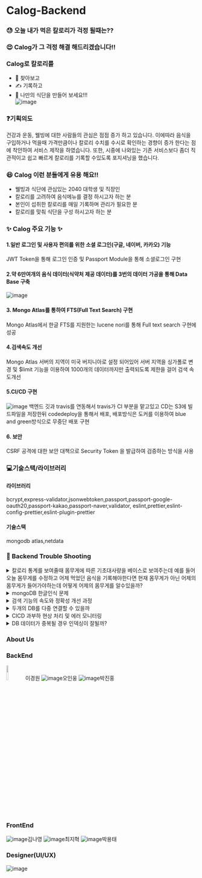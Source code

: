 # Calog-Backend
### &#128531; 오늘 내가 먹은 칼로리가 걱정 될때는??</br></br> &#128525; Calog가 그 걱정 해결 해드리겠습니다!!</br></br> Calog로 칼로리를
- &#127859; 찾아보고
- &#9997; 기록하고
- &#127857; 나만의 식단을 만들어 보세요!!!</br>![image](https://user-images.githubusercontent.com/67377255/131629880-2b6a6f88-8765-4d5a-b739-e21b6793580f.png)
### &#10067;기획의도</br>
건강과 운동, 웰빙에 대한 사람들의 관심은 점점 증가 하고 있습니다. 이에따라 음식을 구입하거나 먹을때 가격만큼이나 칼로리 수치를 수시로 확인하는 경향이 증가 한다는 점에 착안하여 서비스 제작을 하였습니다. 또한, 시중에 나와있는 기존 서비스보다 좀더 직관적이고 쉽고 빠르게 칼로리를 기록할 수있도록 포지셔닝을 했습니다.
### 	&#128518; Calog 이런 분들에게 유용 해요!!
- 웰빙과 식단에 관심있는 2040 대학생 및 직장인
- 칼로리를 고려하여 음식메뉴를 결정 하시고자 하는 분
- 본인이 섭취한 칼로리를 매일 기록하며 관리가 필요한 분
- 칼로리를 맞춰 식단을 구성 하시고자 하는 분

### &#10024; Calog 주요 기능 &#10024;

#### 1.일반 로그인 및 사용자 편의를 위한 소셜 로그인(구글, 네이버, 카카오) 기능</br>
JWT Token을 통해 로그인 인증 및 Passport Module을 통해 소셜로그인 구현
#### 2.약 6만여개의 음식 데이터(식약처 제공 데이터)를 3번의 데이터 가공을 통해 Data Base 구축
![image](https://user-images.githubusercontent.com/67377255/131659047-a9f111e4-a190-4eb1-8a18-fb3baafe299d.png)
#### 3. Mongo Atlas를 통하여 FTS(Full Text Search) 구현
Mongo Atlas에서 한글 FTS를 지원한는 lucene nori를 통해 Full text search 구현에 성공
#### 4.검색속도 개선
Mongo Atlas 서버의 지역이 미국 버지니아로 설정 되어있어 서버 지역을 싱가폴로 변경 및 $limit 기능을 이용하여 
1000개의 데이터까지만 출력되도록 제한을 걸어 검색 속도개선
#### 5.CI/CD 구현
![image](https://user-images.githubusercontent.com/67377255/131667579-312529be-b178-4482-9c01-a85a4d7ca5e1.png)
백엔드 깃과 travis를 연동해서 travis가 CI 부분을 맡고있고 CD는 S3에 빌드파일을 저장한뒤 codedeploy을 통해서 배포, 
배포방식은 도커를 이용하여 blue and green방식으로 무중단 배포 구현 
#### 6. 보안
CSRF 공격에 대한 보안 대책으로 Security Token 을 발급하여 검증하는 방식을 사용

### &#128187;기술스택/라이브러리
#### 라이브러리
bcrypt,express-validator,jsonwebtoken,passport,passport-google-oauth20,passport-kakao,passport-naver,validator,
eslint,prettier,eslint-config-prettier,eslint-plugin-prettier
#### 기술스택
mongodb atlas,netdata

### &#127919; Backend Trouble Shooting


                                                           
<details>
<summary>칼로리 통계를 보여줄때 몸무게에 따른 기초대사량을 베이스로 보여주는데 예를 들어 오늘 몸무게를 수정하고 어제 먹었던 음식을 기록해야한다면 현재 몸무게가 아닌 어제의 몸무게가 들어가야하는데 어떻게 어제의 몸무게를 알수있을까?</summary>
<div markdown="1">       

  </br>몸무게를 수정할때마다 수정한 날짜와 몸무게를 같이 저장을 하자.


</div>
</details>

<details>
<summary> mongoDB 한글인식 문제</summary>
<div markdown="1">       
  </br>
    음식 name 필드에 "text"인덱싱을 해준후 $text $search로 검색을하면 더 빠르지만 검색범위가 너무 좁아진다. 
  이유는 몽고DB default_language가 영어라서 범위를 커버를 못한다. 그래서 default_language: ngram을 해줘야하는데 
  ngram은 full text search 보다 검색속도가 느리다. 

  ![image](https://user-images.githubusercontent.com/67377255/131694733-38223f08-471a-49fa-8288-52216c9b3331.png)

</div>
</details>   

<details>
<summary>검색 기능의 속도와 정확성 개선 과정</summary>
<div markdown="1">       
  </br>우선 처음에 검색기능을 구현하는데 있어 정규식과 levenshtein 라이브러리를 사용했습니다. 하지만 속도적인 부분과 연관도 부분에 있어 
  아쉬운 부분을 찾을 수 있었고 몽고DB의 인덱싱을 이용하게 됐습니다.

   ![image](https://user-images.githubusercontent.com/67377255/131695235-c3a8b20c-a9b2-4cd7-9b51-10e871ee320e.png)

    (levenshtein과 정규식 이용했을 때의 속도)

createIndex를 통해 음식 name 필드에 인덱스를 만들고 $search와 $meta score 등을 이용해서 검색을 했습니다.  정규식과 levenshtein에서 아쉬웠던 
  속도적인 부분은 월등히 상승했지만, 아쉽게도 한글 풀 텍스트 서치를 지원하지 않아,
  이번엔 정확성이 걸림돌이 되었습니다. (국 검색시 많은 데이터들이 안나오고 ‘몽고 간장 국’ 하나만 출력됨) Default languae 값을 변경하려고 했지만, 
  한국어를 지원하지 않아서 한글 풀 텍스트 서치를 지원하는 툴을 찾게됐습니다.

![image](https://user-images.githubusercontent.com/67377255/131718748-61aaadb8-e2ef-482b-a63e-b8ea6851a2f9.png)

    
  (createIndex와 $search를 이용했을 때의 속도)

    그 결과 엘라스틱 서치를 알게됐고 lucene nori를 통해 한글 풀 텍스트 서치를 지원한다는 것을 알게됐습니다. 
  속도에 있어서도 엘라스틱 서치가 월등한 성능을 보인다는 것도 알게됐습니다. 유튜브와 구글링, 인프런 등 온갖 수단을 동원하여 
  엘라스틱 서치와 키바나를 설치하려 했지만, 번번히 실패했습니다. 제가 주로 겪었던 오류는 엘라스틱 서치를 실행하면 키바나를 
  실행할 수 없게되는데,
  ‘kibana server is not ready yet’ 이라는 오류가 떴고 이에 구글링을 통해 키바나와 엘라스틱 서치의 
  버전을 같게해봤지만 문제가 여전히 발생했습니다.
  또 ‘job for elasticsearch.service failed because a fatal signal was delivered to the control process’ 오류가 
  발생하여 구글링을 해보니 
  log를 찍어보래서 status를 통해 확인해보니 ‘elasticsearch.service: failed with result 'timeout’.’ 오류를 발견했습니다. 
  이에 구글링을 통해 timeoutSec을 늘려봤지만, 여전히 아무런 효과도 보지 못했습니다. 5일 정도의 시간을 들였지만, 
  아무런 진전이 없었고 ec2 서버와의
  연결까지 계속 끊어지자 튜터님께 문의를 드리게 됐습니다. 문의 결과 ec2의 사양이 부족한 것이 문제였습니다. 팀원들과 
  의논해본 결과 이미 너무 많은 
  시간을 엘라스틱 서치의 설치에 사용했고 EC2를 업그레이드 하기 위한 월 54000원의 비용도 현실적으로 불가능하다고 판단하여
  다른 방법을 찾아보기로 했습니다.

    그렇게 마지막으로 몽고DB 아틀라스를 도전해보기로 했습니다. 엘리스틱 서치와 마찬가지로 lucene 기반으로
  nori를 사용할 수 있어 한글 풀 텍스트 
  서치 문제를 해결할 수 있었습니다. search Index에 언어 분석기로 노리를 사용했고 aggregate를 통해 인덱싱에도 성공하였습니다.
  다만 문제가 있다면 
  보다 속도가 3배 이상 느리다는 것이었습니다. 또 오타 자동 수정 등의 기능들도 완벽하게 구현되지 않아 정확성도 
  약간은 떨어지는 모습을 보였습니다.

   ![image](https://user-images.githubusercontent.com/67377255/131695492-a81b938e-a30f-462d-97fb-16a2f6ce6e0a.png)

    (몽고DB 아틀라스를 이용했을 때의 검색 속도)

    우선 속도적인 부분을 해결하기 위해 몇가지 가능성을 생각해봤습니다.

    *1. DB가 클라우드에 있어 느린가?*

    *2. Nori 형태소 분석기를 사용해서 느린가?*

    우선 아틀라스에서 영어로 테스트를 해봤지만 , 한글로 했을때와 비슷한 속도를 얻을 수 있었고 
  저희는 1번에 초점을 더 맞추게 되었습니다. 
  결과적으로 클라우드이기 때문에 로컬보다는 당연히 느릴 수 밖에 없다는 결론이 나왔고 저희는 최후의 수단으로 
  아틀라스의 지역을 기존 버지니아에서 
  싱가폴로 변경했습니다. 당연한 결과였지만, 속도가 상승했습니다. 또 이와 관련되어 현재는 food 컬렉션만 아틀라스에서 
  테스트하고 있는데 다른 컬렉션들을 
  아틀라스로 옮길 것인지 지금처럼 food 컬렉션만 아틀라스에서 사용하고 나머지를 분리해서 사용할 것인지에 대해서 고민을 하게 됐습니다. 
  하지만 아틀라스에서는 전체적인 DB 작업들의 속도가 느리다는 테스트 결과를 얻었기 때문에 두 개의 DB를 사용하잔는 결론에 달했습니다.

   ![image](https://user-images.githubusercontent.com/67377255/131695564-2a5ed53c-3284-494b-9863-03668951298f.png)

  ![image](https://user-images.githubusercontent.com/67377255/131695601-6bbcc6d3-c6ea-47b1-aabd-2b273ac050a2.png)
    (버지니아와 싱가포르의 검색 속도 비교)

    두번째로 정확성 부분은 아직 해결하는 중이지만, 오타 자동 수정 기능이 한글을 완벽히 지원하지 않는 것 같다는 사실을 파악했습니다.
  어떻게 필터를 주느냐에 따라서 어떤 키워드는 정확성이 올라가지만, 다른 키워드의 정확성은 오히려 떨어지는 경우도 있었기 때문입니다.
  또 기존에 사용하던 정규식과 인덱싱을 동시에 사용할 경우 ‘꿩’과 같은 한글자 키워드를 입력할때 오류가 발생한다는 사실을 발견했고  
  정규식을 지우는 방식을 선택했습니다.

    향후 추가적으로 해결할 문제는 여전히 정확도와 속도에 관한 것입니다. 
  더 효율적으로 인덱싱을 하여 속도를 높이고 아직 검색 결과에 있어서 연관도가 너무 떨어지는 결과들까지 출력되는데 이를 
  수정하는것에 초점을 맞출 계획입니다.

                                                                 **—중간발표후—**

    추가적인 속도를 향상을 위해서 두가지 도전을 더해봤습니다.  Region을 싱가폴로 옮긴것만으로도 
  2배의 속도향상이 있었는데 만약에 서울로 옮길 수 있다면 얼마나 더 속도가 올라 갈까라는 생각을 하게 됐습니다. 
  우선 아틀라스에서 지역을 서울로하여 클러스터를 만들 수 있는 방안이 있어 이를 시도했지만, 
  아쉽게도 저희가 사용하고 있는 M0 프리티어에서는 서울을 선택할 수 없었습니다. 
  그래서 차선책으로 다른 VPC간의 연결을 할 수 있게 해주는 Peering을 통해 아틀라스와 저희 서버 EC2를 연결하려 했지만, 
  Peering 기능도 프리티어에서는 사용할 수 없었습니다. 이 둘 기능을 사용하기 위해서는 
  최소한 월 72000원 정도의 금액을 지불해야했고 엘라스틱 서치를 사용하지 않은 이유와 마찬가지로 이는 포기할 수 밖에 없었습니다.

    위의 문제들에 더해 다른 문제가 생겼는데, 몇몇 키워드들, 특히 밥, 치킨, 피자 처럼 비교적 포괄적인 키워드들은 검색결과가 
  몇 천개씩 출력되어 검색속도가 너무 느리다는 것이었습니다. 그래서 이를 해결하기위해 $limit를 통해 1000개의 데이터만 출력되도록 
  설정했고 속도가 확연히 올라가는 것을 볼 수 있었습니다. 이렇게 과감하게 
  $limit로 1000개의 데이터만 출력되도록 한 근거는 저희 검색은 연관도 순으로 출력이 되기 때문에 1000개 이상의 데이터들은 검색한 
  키워드와 연관도가 많이 떨어지기 때문입니다.

   ![image](https://user-images.githubusercontent.com/67377255/131695674-bd08b4e1-49e3-48dd-8a6d-925adfeba320.png)
   ![image](https://user-images.githubusercontent.com/67377255/131695724-8a0abaf2-f7f3-4a53-a3eb-738356cf24ac.png)
    ($limit: 1000 설정 유무에 따른 속도 비교)

     

    다음으로 정확도 개선을 위해서 세 가지 방안을 구상했습니다. 첫번째로 정규식을 사용하는 방식입니다. 
  하지만 정규식을 사용할 경우 lucene을 nori가 아닌 keyword로 사용해야하기 때문에 시작부터 문제가 있을것이라는 생각이 들었습니다
  . 아니나 다를까 아래의 사진을 보면 lucene nori를 사용했을 보다 검색 결과의 정확도가 매우 떨어지는 것을 확인할 수 있습니다.

  ![image](https://user-images.githubusercontent.com/67377255/131695837-ed673498-c354-49b3-ad4a-48a94984c3f8.png)
![image](https://user-images.githubusercontent.com/67377255/131695885-216b190f-55b6-4d6c-a876-e4c4960053b7.png)
    ($regex를 사용 유무에 따른 정확도 비교)

    두번째로 fuzzy를 사용하여 오타를 수정함으로써 검색 정확도를 올리는 방법을 생각해봤습니다. 
  maxEdits 기능은 1개 혹은 2개를 옵션으로 선택하여 그 개수만큼 오타의 편집을 허용하는 것을 결정합니다. 
  prefixLength 기능은 출력 값의 시작 부분에서부터 정확히 일치해야하는 글자 수를 정하는 것입니다. 
  저는 이 부분을 다양하게 설정하며 여러 시도를 해봤지만,
  Lucene nori에서는 이 기능이 적용되지 않는 것 같다는 결론에 달했습니다.

  ![image](https://user-images.githubusercontent.com/67377255/131695929-c6ad90d5-e330-4249-8658-b86c9cd41d75.png)
    (fuzzy를 사용했지만, 적용이 잘 안된 듯한 결과물)

    그래서 마지막으로 저희가 겪고 있는 문제를 근본적으로 생각해봤습니다. 검색 정확도가 떨어진다고 
  판단한 이유는 가장 general한 값을 검색했을 때, 그 값이 나오지 않는다는 것이었습니다. 예를 들면  
  오이를 검색하면 ‘오이김치’, 치킨을 검색하면 
  ‘하이치킨’과 같은 값들이 가장 위에 출력되면서, 검색 키워드와 정확히 일치하는 값이 나오지 않았습니다. 
  이에 저는 데이터 베이스에 이렇게 누락된 값들을 
  추가하는 방법을 생각했습니다. 또 검색 가이드를 작성하여 검색할때 어떻게 원하는 값에 가까운 결과물을 
  얻을 수 있는지도 추가하는 방법도 생각해봤습니다. 
  그리고 향후 유저가 유입되면 검색어 사전 DB를 개설하여 사용자들이 원하는 데이터도 추가하고 오타들을 
  저장하여 사용자가 오타를 입력해도 
  정확한 검색 결과가 나오도록 할 계획입니다.


</div>
</details>


    
<details>
<summary>두개의 DB를 다중 연결할 수 있을까</summary>
<div markdown="1">       

  </br>아틀라스를 사용하며 걱정했던 점이 아틀라스의 속도가 일반 mongo db보다 느리다는 것인데, 
  그렇다면 음식 컬렉션만 아틀라스를 이용하고 나머지 컬렉션들은 기존의 mongo db를 이용할 수 있는지 알아봤다. 

    아래의 방법을 사용하여 쉽게 두개의 DB를 다중연결하여 사용할 수 있었다.

   ![image](https://user-images.githubusercontent.com/67377255/131699310-403ff8ac-198e-4ab3-9575-1f0c7aff4963.png)
   ![image](https://user-images.githubusercontent.com/67377255/131699362-19bad827-985c-43f2-a1fa-59f72ceb2193.png)
![image](https://user-images.githubusercontent.com/67377255/131699426-e6a1d23c-b222-484f-aad0-ea20c26bde37.png)
    위와같은 형태로 models/index.js를 두개로 나눠서 
    'export const 변수명 = mongoose.createConnection(mongodb 주소)를 사용하여 다른 models에서 필요한 DB에 맞게 변수를 
  import하여사용하면 두개의 다른 DB를 사용할 수 있다.

</div>
</details>


    

<details>
<summary>CICD 과부하 현상 처리 및 에러 모니터링</summary>
<div markdown="1">       

 ![image](https://user-images.githubusercontent.com/67377255/131714684-19863157-ca81-42d9-abc9-187b6bf534c5.png)

    서비스는 지속적으로 제공해주어야 하는데 서버가 뻗어 버리거나 예기치못한 오류로 인해서 서버가 다운되면?

    오토 스케일링

    쿠버네티스는 오토스케일링 옵션을 지원하나 도커 스웜은 안하므로 미리 스케일 아웃을 진행해야한다. 
  그래서 레플리카 셋업으로 매니저 노드와 워커 노드를 나눠서 레플리카로 서버를 나누어서 띄워서 트래픽을 분산시키면 
  되지만 현재 유저 확보가 되지 않은 상황에선 미리 스케일 아웃은 오버엔지니어링이라 생각해서 일단 하나의 서버로 돌리고 
  셀프 힐링 옵션만 주기로 결정.

    오토 리스타트 or 서비스 리커버리

    쿠버네티스가 제공하는 오토 스케일링, 오토 리스타트가 있다 하지만 현업에서 많은 컨테이너를 
  관리와 운영을 하기위해 쓰는 오케스트레이션이므로 오버엔진이어링이라 판단. 
  그래서 docker compose파일을 띄울때 restart옵션
  "—restart on-failure[:maxretries]" 를 적용하여 exit 0(정상적인 종료)이 아닐경우 
  알아서 다시 리스타트 할수있도록 설정해놓고
  sentry로 에러가 났을시 에러로그를 수집하고 slack으로 알려줄수 있게 설정해서 프로젝트를 개선하는 방향.

    아니면 docker swarm?

    도커머신 = 도커를 굳이 다시 깔고 이미지 띄우고 설정하고 할필요없이 호스트 도커환경을 
  프로비저닝한다음 거기서 도커가 돌아감. 
  그래서 서버 2개 더 팠는데 서버 둘다 일일이 도커 설치하고 설정하고 할필요없이 도커머신 하나로 다 됨.

   ![image](https://user-images.githubusercontent.com/67377255/131714781-50e0873c-288c-4ee4-92e6-5b96d420593a.png)

  ![image](https://user-images.githubusercontent.com/67377255/131714804-897ec169-4f66-4012-8be3-264a9b1d0c42.png)

 ![image](https://user-images.githubusercontent.com/67377255/131714830-80fac48c-9012-4cda-8417-d093e757247f.png)

    도커 스웜을 공부하고 구현하기까지는 성공을 했다. 하지만 이것또한 현재 상황에선 오버엔지니어링이라고 생각한다. 
  하지만 개발자는 현재 비즈니스 상황에 따라 적절한 엔지니어링 수준을 결정하는 능력이 중요하다고 생각한다. 
  사용자가 폭팔적으로 증가했을 때 기술적 준비가 안 되어 있다면 개발자와 서비스 모두 큰 타격을 받는다. 
  그래서 추후에 유저가 많아졌을 경우를 대비해 도커스웜을 바로 도입할 수 있도록만 준비를 해두고 
  지금 아키텍처를 가지고 가는게 맞는거같다.

   ![image](https://user-images.githubusercontent.com/67377255/131714902-7d7601be-9cd4-423e-a881-fb307e844923.png)

    모니터링

    - cAdvisor / node Exporter + prometheus + grafana+ alertManager 모니터링
![image](https://user-images.githubusercontent.com/67377255/131714939-28986de5-af90-4c4d-86ec-ffe7f97db808.png)

    이것또한 현업에서 많은 컨테이너들의 리소스 사용율을 한눈에 보기에 좋은 모니터링 툴이다. 당연히 리소스 낭비다. 
  이 프로젝트는 서버 2개만 껐다켰다 하면서 돌아가는 서버를 모니터링 하기에는 오버엔지니어링이다.

    - sentry 모니터링

    에러 모니터링과 동시에 slack alert 시스템도 갖춘 심플하게 구축할수 있는 좋은 툴이다

</div>
</details>


   
<details>
<summary>DB 데이터가 중복될 경우 인덱싱이 잘될까?
</summary>
<div markdown="1">       

  </br>여러 브랜드에서 같은 이름의 상품을 출시할 경우 name 필드에 브랜드명을 붙일 것인지, 
  brand 필드를 새로 만들어서 브랜드명을 넣어줄 것인지에 대해서 백엔드와 프론트엔드 간에 의견이 갈리게 됐다.
  우리 백엔드의 입장은 brand 필드를 만들어서 브랜드명을 따로 분리할 경우 name 필드가 중복될 여지가 있고 
  그렇게 될 경우 인덱싱이 잘 될지에 대한 우려였고 프론트엔드의 입장은 name 필드에 브랜드명을 붙일 경우 그 길이가 너무 길어져서
  시각적으로 보기 좋지 않다는 것이었다. 그래서 나는 중복데이터에 대한 인덱싱이 잘 되는가에 대해서 찾아봤다. 
  결과는 인덱싱이 되긴 하지만, 중복된 값이 있을때 인덱싱을 하는 것은 효율이 떨어지는 행위라는 글을 찾게 됐다. 
  그 예시로 남여로 인덱싱을 할 경우 너무 많은 중복이 있기 때문에, 인덱싱을 하나 안하나 비슷한 결과물이 나온다는 것을 볼 수 있었다.
  이에 나는 우리 데이터는 남여로 인덱싱을 하는 것처럼 극단적으로 많은 중복은 없을 것으로 판단하고 대략 200개 
  정도의 중복 데이터를 만들어 검색 속도의 차이를 확인해봤다. 

   ![image](https://user-images.githubusercontent.com/67377255/131714980-aeb3eb5e-3c5a-41f5-a4c4-25496d8a9367.png)

   ![image](https://user-images.githubusercontent.com/67377255/131715000-cbf2b42c-6b47-45e6-8e37-3b2f9d1b5020.png)

    (꿩불고기를 200개 만들어 중복된 데이터가 있을때의 속도와 중복된 데이터가 없을때의 속도 비교)

    테스트 결과 속도에는 큰 차이가 없었고 우리는 brand 필드를 새로 만들어서 name 필드에 중복을 허용하기로 했다. 
  그렇게 name과 brand에 같이 인덱싱을 주었는데 여기서 문제가 생겼다. 
  name, brand 어느 것에 우선 순위를 두더라도 검색 정확도가 현저히 떨어졌다. 
![image](https://user-images.githubusercontent.com/67377255/131715028-cd5801e6-1113-4a1b-b189-d7c5d3825f4f.png)
    (이름에 우선순위를 두고 피자를 검색했지만, 피자라는 general한 값보다 brand와 name 필드에 
  모두 피자가 포함된 값들이 가장 높은 우선순위로 출력됨)

    위와같은 문제점 때문에 name 필드에 브랜드 이름을 붙여주는 작업을 데이터 2차 가공때 진행하기로 했다.

</div>
</details>

### About Us

### BackEnd
<img src = "https://user-images.githubusercontent.com/67377255/131719830-818e584e-a00e-4ff0-86cc-f77de8f7e853.png" width="10%" height="10%">이경원
![image](https://user-images.githubusercontent.com/67377255/131720046-280b9260-b101-432b-aca5-d7285348e81a.png)오인웅
![image](https://user-images.githubusercontent.com/67377255/131720564-2b8d4867-e77d-40a5-89c6-a8798041e26f.png)박진홍

### FrontEnd
![image](https://user-images.githubusercontent.com/67377255/131720858-c30559f5-03bb-4ff8-9fac-446b2850d144.png)김나영
![image](https://user-images.githubusercontent.com/67377255/131720943-94c4ad6b-a0c4-46d1-befd-48c29fd99642.png)최지혁
![image](https://user-images.githubusercontent.com/67377255/131720997-e9c83da8-fbd1-4b13-96e9-ad332d1e888f.png)박용태

### Designer(UI/UX)
![image](https://user-images.githubusercontent.com/67377255/131721216-496e3870-00b6-474c-9777-5b406c8c1683.png)









   
